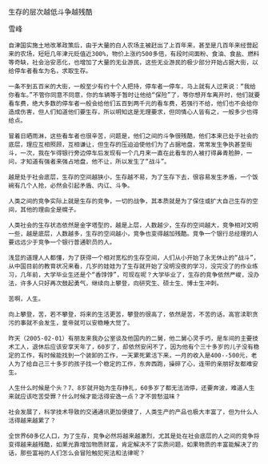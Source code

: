 生存的层次越低斗争越残酷

雪峰


    自津国实施土地改革政策后，由于大量的白人农场主被赶出了上百年来，甚至是几百年来经营起来的农场，短短几年津元贬值近300%，物价上涨约500多倍，有段时间面粉、食油、食盐、燃料等奇缺，社会治安恶化，也增加了大量的无业游民，这些无业游民的极少部分开始占据大街，以给停车者看车为名，求取生存。

    一条不到五百米的大街，一般至少有约十个人把持，停车者一停车，马上就有人过来说：“我给你看车。”不管你同意不同意，你的车辆等于暂时让他给“保险”了，等你想开车离开时，他们就要看车费，绝大多数的停车者一般会给他们五百到两千元的看车费，若强行不给，他们也不会给你造成伤害，但人们知道他们要生存，所以明知这是无理要求，但同情心人皆有之，一般多少也得给点。

    冒着日晒雨淋，这些看车者也很辛苦，问题是，他们之间的斗争很残酷，他们本来已处于社会的底层，理应互相照顾，互相谦让，但生存的压迫迫使他们为了占据地盘，常常发生争执甚至街斗，一次，我在乍得银行旁边停车后发现有一个几月来一直在此看车的人被打得鼻青脸肿，一问，才知道有强者来强占地盘，他不让，所以发生了“战斗”。

    越是处于社会底层，生存的空间越狭小，生存越不易，为了生存下去，很容易发生矛盾，一个饭碗有几个人抢，必然会引起矛盾、内讧、斗争。

    人类之间的竞争实际上就是生存的竞争，一切的战争，其本质就是为了保住或扩大自己生存的空间，其他的理由全是幌子。

    人类社会的生存状态依然是金字塔型的，越是上层，人数越少，生存的空间越大，竞争相对文明一些，越是底层，人数越多，生存的空间越小，竞争也变得越加残酷。竞争一个银行总经理的人要远远少于竞争一个银行普通职员的人。

    浅显的道理人人都懂，为了获得一个相对宽松的生存空间，人们从小开始了永无休止的“战斗”，从中国目前的教育状况来看，几岁的娃娃为了生存就开始了没明没夜的学习，没完没了的作业练习，几年前，大学毕业生还是个“香饽饽”，可现在呢？大学毕业了，生存的竞争依然严峻，没办法，许多人只好再次鼓起勇气，继续向上攀登，向研究生、硕士生、博士生冲刺。

    苦啊，人生。

    向上攀登，苦，若不攀登，将来的生活更苦，攀登的很高了，依然是苦，不苦的话，高官渎职贪污的事就不会发生，皇帝就可以安稳睡大觉了。

    昨天（2005-02-01）有朋友来我办公室谈及他国内的二舅，他二舅心灵手巧，是车间的主要技术工人，退休后应该安享天年了，60岁了，却依然安闲不了，因为他有个三十多岁的儿子没有稳定的工作，有时候能找到一个装卸的工作，一天累死累活下来，一月的收入是400--500元，老人为了给自己三十多岁的孩子找一个稳定的工作，东奔西跑，操碎了心，连带的亲朋好友都难安生。

    人生什么时候是个头？7、8岁就开始为生存挣扎，60多岁了都无法消停，还要奔波，难道人生来就应该吃苦受罪？什么时候才能活得安逸一点？才不尝愁滋味？

    社会发展了，科学技术导致的交通通讯更加便捷了，人类生产的产品也极大丰富了，但为什么人活得越来越累了？

    全世界60多亿人口，为了生存，竞争必然将越来越激烈，尤其是处在社会底层的人之间的竞争将变得越来越残酷，如果光靠增加物质财富，肯定解决不了实质问题，如果物质的丰富能解决了的话，那些富裕的人们怎么会冒险触犯宪法和法律呢？



